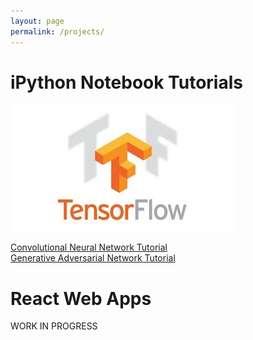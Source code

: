 ```yaml
---
layout: page
permalink: /projects/
---
```


iPython Notebook Tutorials
====================
![](/assets/tf.jpg) 

<a href="https://github.com/adeshpande3/TensorflowStuff/blob/master/ConvolutionalNeuralNet.ipynb" target="_blank">Convolutional Neural Network Tutorial</a>
<br><a href="https://github.com/adeshpande3/Generative-Adversarial-Networks" target="_blank">Generative Adversarial Network Tutorial</a>



React Web Apps
====================

WORK IN PROGRESS 

